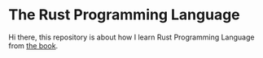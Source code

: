 # The Rust Programming Language

Hi there, this repository is about how I learn Rust Programming Language from [the book](https://doc.rust-lang.org/book/).

